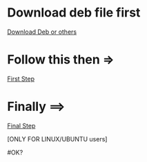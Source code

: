 # Download deb file first

[Download Deb or others](https://github.com/GitCredentialManager/git-credential-manager/releases/tag/v2.0.785)

# Follow this then =>

[First Step](https://github.com/GitCredentialManager/git-credential-manager/blob/main/README.md)

# Finally ==>

[Final Step](https://github.com/GitCredentialManager/git-credential-manager/blob/main/docs/credstores.md)

[ONLY FOR LINUX/UBUNTU users]

#OK?

